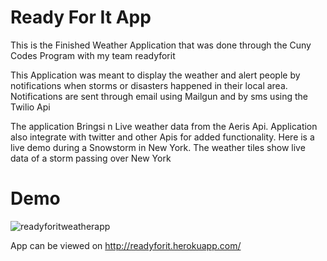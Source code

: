 # Ready For It App

This is the Finished Weather Application that was done
through the Cuny Codes Program with my team
readyforit

This Application was meant to display the weather and alert people by notifications when storms or disasters happened in their local area.
Notifications are sent through email using Mailgun and
by sms using the Twilio Api

The application Bringsi n Live weather data from the Aeris Api.
Application also integrate with twitter and other Apis for
added functionality.
Here is a live demo during a Snowstorm in New York. The weather tiles show live data of a storm passing over New York

# Demo

![readyforitweatherapp](https://user-images.githubusercontent.com/26131181/48578708-69ce8900-e8e8-11e8-9b15-0fbe31e3948b.gif)

App can be viewed on http://readyforit.herokuapp.com/
